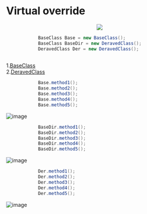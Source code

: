 # Virtual override

<p align="center">
<img src="https://i.gyazo.com/4e1fe4ee9d4862c5c2f06e93353d1ed0.png">
</p>

```c#
            BaseClass Base = new BaseClass();
            BaseClass BaseDir = new DeravedClass();
            DeravedClass Der = new DeravedClass();
            
```
1.[BaseClass](https://github.com/VanHakobyan/ProjectsGroup/blob/master/virtual%20override/virtual%20override/BaseClass.cs)<br>
2.[DeravedClass](https://github.com/VanHakobyan/ProjectsGroup/blob/master/virtual%20override/virtual%20override/DiravedClass.cs)<br>
```c#
            Base.method1();
            Base.method2();
            Base.method3();
            Base.method4();
            Base.method5();
```
![image](https://i.gyazo.com/36a8045d8d28f1826e3bbbc12a75731c.png)

```c#
            BaseDir.method1();
            BaseDir.method2();
            BaseDir.method3();
            BaseDir.method4();
            BaseDir.method5();
```
![image](https://i.gyazo.com/5fdf570e33fe5c35a98ace90fc836cd5.png)
```c#
            Der.method1();
            Der.method2();
            Der.method3();
            Der.method4();
            Der.method5();
```
![image](https://i.gyazo.com/d2414668c4b619c03b4db5b22edf7f6f.png)


